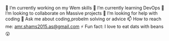 
 🔭 I’m currently working on my Wem skills
 🌱 I’m currently learning DevOps
 👯 I’m looking to collaborate on Massive projects
 🤔 I’m looking for help with coding
 💬 Ask me about coding,probelm solving or advice
 📫 How to reach me: amr.shams2015.as@gmail.com
 ⚡ Fun fact: I love to eat dats with beans😲

